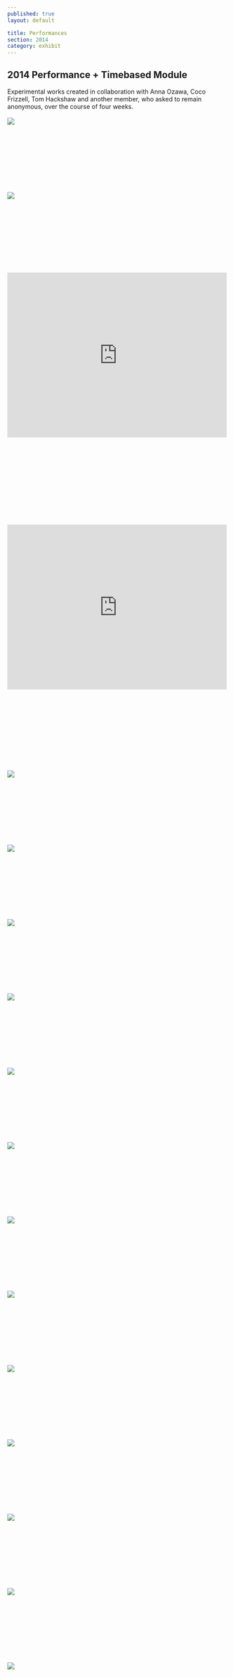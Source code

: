 ```yaml
---
published: true
layout: default

title: Performances
section: 2014
category: exhibit
---
```

 
## 2014 Performance + Timebased Module

Experimental works created in collaboration with Anna Ozawa, Coco Frizzell, Tom Hackshaw and another member, who asked to remain anonymous, over the course of four weeks.
<br>
<br>
<img src="https://i.imgur.com/pI4m6K8l.png">
<br><br>
<br><br>
<br><br>
<br><br>
<br><br>
<img src="https://i.imgur.com/cgBl1Uil.png">
<br><br>
<br><br>
<br><br>
<br><br>
<br><br>

<iframe src="https://player.vimeo.com/video/90084341" width="500" height="375" frameborder="0" webkitallowfullscreen mozallowfullscreen allowfullscreen></iframe> 

<br><br>
<br><br>
<br><br>
<br><br>
<br><br>

<iframe src="https://player.vimeo.com/video/89275866" width="500" height="375" frameborder="0" webkitallowfullscreen mozallowfullscreen allowfullscreen></iframe> 

<br><br>
<br><br>
<br><br>
<br><br>
<br><br>
<img src="https://i.imgur.com/getVv84l.jpg">
<br><br>
<br><br>
<br><br>
<br><br>
<br><br>
<img src="https://i.imgur.com/xfsfiR9l.jpg">
<br><br>
<br><br>
<br><br>
<br><br>
<br><br>
<img src="https://i.imgur.com/piHOmf6l.jpg">
<br><br>
<br><br>
<br><br>
<br><br>
<br><br>
<img src="https://i.imgur.com/MOZZJqLl.jpg">
<br><br>
<br><br>
<br><br>
<br><br>
<br><br>
<img src="https://i.imgur.com/IzwiTKDl.jpg">
<br><br>
<br><br>
<br><br>
<br><br>
<br><br>
<img src="https://i.imgur.com/CwCpNMkl.jpg">
<br><br>
<br><br>
<br><br>
<br><br>
<br><br>
<img src="https://i.imgur.com/IYj0ywGl.jpg">
<br><br>
<br><br>
<br><br>
<br><br>
<br><br>
<img src="https://i.imgur.com/TejcttYl.jpg">
<br><br>
<br><br>
<br><br>
<br><br>
<br><br>
<img src="https://i.imgur.com/p5I7umxl.png">
<br><br>
<br><br>
<br><br>
<br><br>
<br><br>
<img src="https://i.imgur.com/k6d9w7Wl.jpg">
<br><br>
<br><br>
<br><br>
<br><br>
<br><br>
<img src="https://i.imgur.com/vB37GGTl.jpg">
<br><br>
<br><br>
<br><br>
<br><br>
<br><br>
<img src="https://i.imgur.com/ZBFjNWol.jpg">
<br><br>
<br><br>
<br><br>
<br><br>
<br><br>
<img src="https://i.imgur.com/23Vqgwkl.jpg">
<br><br>
<br><br>
<br><br>
<br><br>
<br><br>
<img src="https://i.imgur.com/2fptjd1l.jpg">
<br><br>
<br><br>
<br><br>
<br><br>
<br><br>
<img src="https://i.imgur.com/nMud28Tl.jpg">
<br><br>
<br><br>
<br><br>
<br><br>
<br><br>
<img src="https://i.imgur.com/U6wh17Al.png">
<br><br>
<br><br>
<br><br>
<br><br>
<br><br>
<img src="https://i.imgur.com/d1yHhJcl.jpg">
<br><br>
<br><br>
<br><br>
<br><br>
<br><br>
<img src="https://i.imgur.com/dfLCbpnl.png">
